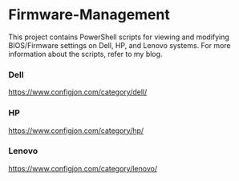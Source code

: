 # Firmware-Management
This project contains PowerShell scripts for viewing and modifying BIOS/Firmware settings on Dell, HP, and Lenovo systems. For more information about the scripts, refer to my blog.

### Dell
https://www.configjon.com/category/dell/

### HP
https://www.configjon.com/category/hp/

### Lenovo
https://www.configjon.com/category/lenovo/
